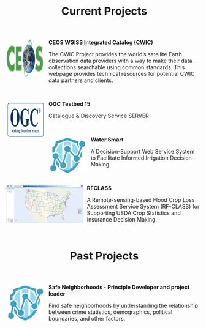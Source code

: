 <header class="entry-header">
<h1 class="entry-title"> Current Projects</h1>
</header>

<p><a href="http://ceos.org/ourwork/workinggroups/wgiss/access/cwic/" target="_blank"><img src="https://raw.githubusercontent.com/llin-csiss/llin-csiss.github.io/master/images/ceos.jpg" alt="Smiley face" width="100" height="100" align="left" style="margin-right: 10px;"> </a><strong>CEOS WGISS Integrated Catalog (CWIC)</strong></p><p>The CWIC Project provides the world’s satellite Earth observation data providers with a way to make their data collections searchable using common standards. This webpage provides technical resources for potential CWIC data partners and clients.</p>
&nbsp;

<p><a href="https://www.opengeospatial.org/projects/initiatives/testbed15" target="_blank"><img src="https://raw.githubusercontent.com/llin-csiss/llin-csiss.github.io/master/images/ogc.png" alt="Smiley face" width="100" height="100" align="left" style="margin-right: 10px;"> </a><strong>OGC Testbed 15</strong></p><p>Catalogue & Discovery Service SERVER</p>
&nbsp;

<p><a href="https://store.hexagongeospatial.com/apps/138892" target="_blank"><img src="https://raw.githubusercontent.com/llin-csiss/llin-csiss.github.io/master/images/Safe_neigh.png" alt="Smiley face" width="100" height="100" align="left" style="margin-right: 10px;"> </a><strong>Water Smart</strong></p><p>A Decision-Support Web Service System to Facilitate Informed Irrigation Decision-Making.</p>
&nbsp;

<p><a href="http://dss.csiss.gmu.edu/RFCLASS/" target="_blank"><img src="https://raw.githubusercontent.com/llin-csiss/llin-csiss.github.io/master/images/Rfclass.png" alt="Smiley face" width="200" height="100" align="left" style="margin-right: 10px;"> </a><strong>RFCLASS</strong></p><p>A Remote-sensing-based Flood Crop Loss Assessment Service System (RF-CLASS) for Supporting USDA Crop Statistics and Insurance Decision Making.</p>

&nbsp;
&nbsp;

<header class="entry-header">
<h1 class="entry-title"> Past Projects</h1>
</header>
<div class="entry-content">


<p><a href="https://store.hexagongeospatial.com/apps/138892" target="_blank"><img src="https://raw.githubusercontent.com/llin-csiss/llin-csiss.github.io/master/images/Safe_neigh.png" alt="Smiley face" width="100" height="100" align="left" style="margin-right: 10px;"> </a><strong>Safe Neighborhoods - Principle Developer and project leader</strong></p><p>Find safe neighborhoods by understanding the relationship between crime statistics, demographics, political boundaries, and other factors.</p>
